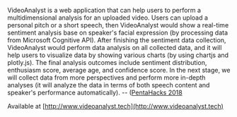 VideoAnalyst is a web application that can help users to perform a multidimensional analysis for an uploaded video. Users can upload a personal pitch or a short speech, then VideoAnalyst would show a real-time sentiment analysis base on speaker's facial expression (by processing data from Microsoft Cognitive API). After finishing the sentiment data collection, VideoAnalyst would perform data analysis on all collected data, and it will help users to visualize data by showing various charts (by using chartjs and plotly.js). The final analysis outcomes include sentiment distribution, enthusiasm score, average age, and confidence score. In the next stage, we will collect data from more perspectives and perform more in-depth analyses (it will analyze the data in terms of both speech content and speaker's performance automatically). -- ([PentaHacks 2018](https://www.facebook.com/PentaHacks/)

Available at [http://www.videoanalyst.tech](http://www.videoanalyst.tech)
